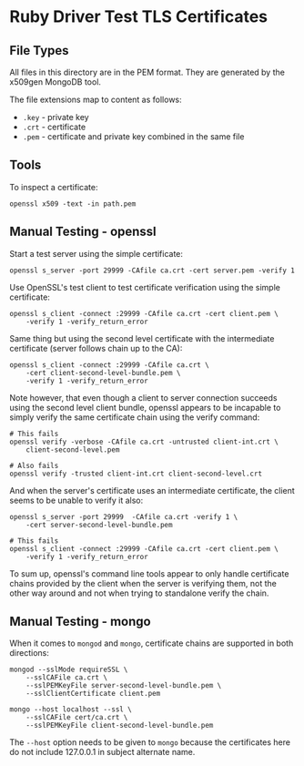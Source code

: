# Ruby Driver Test TLS Certificates

## File Types

All files in this directory are in the PEM format. They are generated by
the x509gen MongoDB tool.

The file extensions map to content as follows:

- `.key` - private key
- `.crt` - certificate
- `.pem` - certificate and private key combined in the same file

## Tools

To inspect a certificate:

    openssl x509 -text -in path.pem

## Manual Testing - openssl

Start a test server using the simple certificate:

    openssl s_server -port 29999 -CAfile ca.crt -cert server.pem -verify 1

Use OpenSSL's test client to test certificate verification using the
simple certificate:

    openssl s_client -connect :29999 -CAfile ca.crt -cert client.pem \
        -verify 1 -verify_return_error

Same thing but using the second level certificate with the intermediate
certificate (server follows chain up to the CA):

    openssl s_client -connect :29999 -CAfile ca.crt \
        -cert client-second-level-bundle.pem \
        -verify 1 -verify_return_error

Note however, that even though a client to server connection succeeds using
the second level client bundle, openssl appears to be incapable to simply
verify the same certificate chain using the verify command:

    # This fails
    openssl verify -verbose -CAfile ca.crt -untrusted client-int.crt \
        client-second-level.pem 

    # Also fails
    openssl verify -trusted client-int.crt client-second-level.crt

And when the server's certificate uses an intermediate certificate, the
client seems to be unable to verify it also:

    openssl s_server -port 29999  -CAfile ca.crt -verify 1 \
        -cert server-second-level-bundle.pem

    # This fails
    openssl s_client -connect :29999 -CAfile ca.crt -cert client.pem \
        -verify 1 -verify_return_error

To sum up, openssl's command line tools appear to only handle certificate
chains provided by the client when the server is verifying them, not the
other way around and not when trying to standalone verify the chain.

## Manual Testing - mongo

When it comes to `mongod` and `mongo`, certificate chains are supported in
both directions:

    mongod --sslMode requireSSL \
        --sslCAFile ca.crt \
        --sslPEMKeyFile server-second-level-bundle.pem \
        --sslClientCertificate client.pem

    mongo --host localhost --ssl \
        --sslCAFile cert/ca.crt \
        --sslPEMKeyFile client-second-level-bundle.pem

The `--host` option needs to be given to `mongo` because the certificates here
do not include 127.0.0.1 in subject alternate name.
